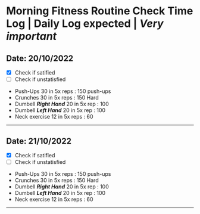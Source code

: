 # Morning Fitness Routine Check Time Log **|** Daily Log expected **|** ***Very important***

## Date: 20/10/2022
 - [x] Check if satified
 - [ ] Check if unstatisfied

- Push-Ups 30 in 5x reps : 150 push-ups
- Crunches 30 in 5x reps : 150 Hard
- Dumbell ***Right Hand*** 20 in 5x rep : 100 
- Dumbell ***Left Hand*** 20 in 5x rep : 100 
- Neck exercise 12 in 5x reps : 60 
<hr>

## Date: 21/10/2022
 - [x] Check if satified
 - [ ] Check if unstatisfied

- Push-Ups 30 in 5x reps : 150 push-ups
- Crunches 30 in 5x reps : 150 Hard
- Dumbell ***Right Hand*** 20 in 5x rep : 100 
- Dumbell ***Left Hand*** 20 in 5x rep : 100 
- Neck exercise 12 in 5x reps : 60 
<hr>
